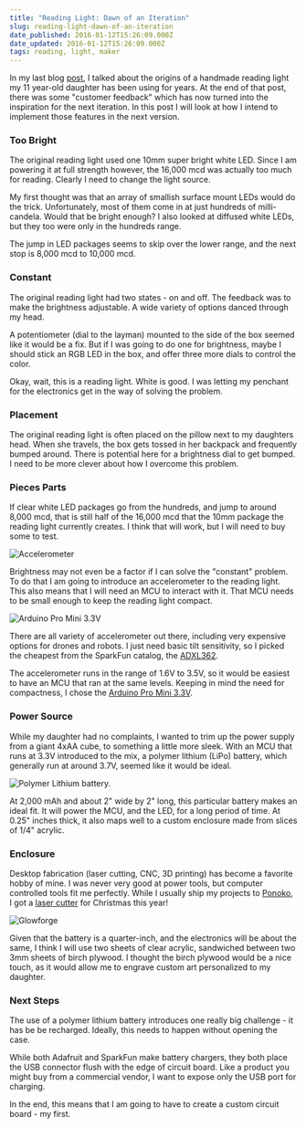 ```yaml
---
title: "Reading Light: Dawn of an Iteration"
slug: reading-light-dawn-of-an-iteration
date_published: 2016-01-12T15:26:09.000Z
date_updated: 2016-01-12T15:26:09.000Z
tags: reading, light, maker
---
```


In my last blog [post](http://www.kevinhoyt.com/2016/01/04/project-reading-light/), I talked about the origins of a handmade reading light my 11 year-old daughter has been using for years.  At the end of that post, there was some "customer feedback" which has now turned into the inspiration for the next iteration.  In this post I will look at how I intend to implement those features in the next version.

### Too Bright

The original reading light used one 10mm super bright white LED.  Since I am powering it at full strength however, the 16,000 mcd was actually too much for reading.  Clearly I need to change the light source.

My first thought was that an array of smallish surface mount LEDs would do the trick.  Unfortunately, most of them come in at just hundreds of milli-candela.  Would that be bright enough?  I also looked at diffused white LEDs, but they too were only in the hundreds range.

The jump in LED packages seems to skip over the lower range, and the next stop is 8,000 mcd to 10,000 mcd.

### Constant

The original reading light had two states - on and off.  The feedback was to make the brightness adjustable.  A wide variety of options danced through my head.

A potentiometer (dial to the layman) mounted to the side of the box seemed like it would be a fix.  But if I was going to do one for brightness, maybe I should stick an RGB LED in the box, and offer three more dials to control the color.

Okay, wait, this is a reading light.  White is good.  I was letting my penchant for the electronics get in the way of solving the problem.

### Placement

The original reading light is often placed on the pillow next to my daughters head.  When she travels, the box gets tossed in her backpack and frequently bumped around.  There is potential here for a brightness dial to get bumped.  I need to be more clever about how I overcome this problem.

### Pieces Parts

If clear white LED packages go from the hundreds, and jump to around 8,000 mcd, that is still half of the 16,000 mcd that the 10mm package the reading light currently creates.  I think that will work, but I will need to buy some to test.

![Accelerometer](http://images.kevinhoyt.com/adxl362.accelerometer.jpg)

Brightness may not even be a factor if I can solve the "constant" problem.  To do that I am going to introduce an accelerometer to the reading light.  This also means that I will need an MCU to interact with it.  That MCU needs to be small enough to keep the reading light compact.

![Arduino Pro Mini 3.3V](http://images.kevinhoyt.com/arduino.pro.mini.3.3v.jpg)

There are all variety of accelerometer out there, including very expensive options for drones and robots.  I just need basic tilt sensitivity, so I picked the cheapest from the SparkFun catalog, the [ADXL362](https://www.sparkfun.com/products/11446).

The accelerometer runs in the range of 1.6V to 3.5V, so it would be easiest to have an MCU that ran at the same levels.  Keeping in mind the need for compactness, I chose the [Arduino Pro Mini 3.3V](https://www.sparkfun.com/products/11114).

### Power Source

While my daughter had no complaints, I wanted to trim up the power supply from a giant 4xAA cube, to something a little more sleek.  With an MCU that runs at 3.3V introduced to the mix, a polymer lithium (LiPo) battery, which generally run at around 3.7V, seemed like it would be ideal.

![Polymer Lithium battery.](http://images.kevinhoyt.com/lipo.2000.mah.jpg)

At 2,000 mAh and about 2" wide by 2" long, this particular battery makes an ideal fit.  It will power the MCU, and the LED, for a long period of time.  At 0.25" inches thick, it also maps well to a custom enclosure made from slices of 1/4" acrylic.

### Enclosure

Desktop fabrication (laser cutting, CNC, 3D printing) has become a favorite hobby of mine.  I was never very good at power tools, but computer controlled tools fit me perfectly.  While I usually ship my projects to [Ponoko](http://www.ponoko.com), I got a [laser cutter](https://glowforge.com) for Christmas this year!

![Glowforge](http://images.kevinhoyt.com/glowforge.jpg)

Given that the battery is a quarter-inch, and the electronics will be about the same, I think I will use two sheets of clear acrylic, sandwiched between two 3mm sheets of birch plywood.  I thought the birch plywood would be a nice touch, as it would allow me to engrave custom art personalized to my daughter.

### Next Steps

The use of a polymer lithium battery introduces one really big challenge - it has be be recharged.  Ideally, this needs to happen without opening the case.

While both Adafruit and SparkFun make battery chargers, they both place the USB connector flush with the edge of circuit board.  Like a product you might buy from a commercial vendor, I want to expose only the USB port for charging.

In the end, this means that I am going to have to create a custom circuit board - my first.
